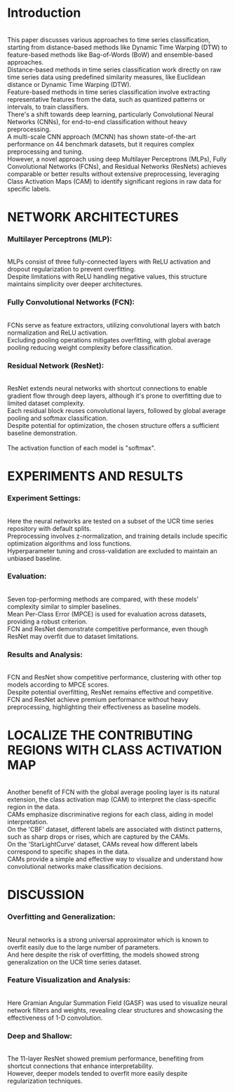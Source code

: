 # Introduction
<br/>This paper discusses various approaches to time series classification, starting from distance-based methods like Dynamic Time Warping (DTW) to feature-based methods like Bag-of-Words (BoW) and ensemble-based approaches. 
<br/>Distance-based methods in time series classification work directly on raw time series data using predefined similarity measures, like Euclidean distance or Dynamic Time Warping (DTW).
<br/>Feature-based methods in time series classification involve extracting representative features from the data, such as quantized patterns or intervals, to train classifiers.
<br/>There's a shift towards deep learning, particularly Convolutional Neural Networks (CNNs), for end-to-end classification without heavy preprocessing. 
<br/>A multi-scale CNN approach (MCNN) has shown state-of-the-art performance on 44 benchmark datasets, but it requires complex preprocessing and tuning. 
<br/>However, a novel approach using deep Multilayer Perceptrons (MLPs), Fully Convolutional Networks (FCNs), and Residual Networks (ResNets) achieves comparable or better results without extensive preprocessing, leveraging Class Activation Maps (CAM) to identify significant regions in raw data for specific labels.


# NETWORK ARCHITECTURES
### Multilayer Perceptrons (MLP): 
<br/>MLPs consist of three fully-connected layers with ReLU activation and dropout regularization to prevent overfitting. 
<br/>Despite limitations with ReLU handling negative values, this structure maintains simplicity over deeper architectures.
<br/>
### Fully Convolutional Networks (FCN): 
<br/>FCNs serve as feature extractors, utilizing convolutional layers with batch normalization and ReLU activation. 
<br/>Excluding pooling operations mitigates overfitting, with global average pooling reducing weight complexity before classification.
<br/>
### Residual Network (ResNet): 
<br/>ResNet extends neural networks with shortcut connections to enable gradient flow through deep layers, although it's prone to overfitting due to limited dataset complexity. 
<br/>Each residual block reuses convolutional layers, followed by global average pooling and softmax classification. 
<br/>Despite potential for optimization, the chosen structure offers a sufficient baseline demonstration.
<br/>
<br/>The activation function of each model is "softmax".


# EXPERIMENTS AND RESULTS
### Experiment Settings: 
<br/>Here the neural networks are tested on a subset of the UCR time series repository with default splits. 
<br/>Preprocessing involves z-normalization, and training details include specific optimization algorithms and loss functions. 
<br/>Hyperparameter tuning and cross-validation are excluded to maintain an unbiased baseline.
<br/>
### Evaluation: 
<br/>Seven top-performing methods are compared, with these models' complexity similar to simpler baselines. 
<br/>Mean Per-Class Error (MPCE) is used for evaluation across datasets, providing a robust criterion. 
<br/>FCN and ResNet demonstrate competitive performance, even though ResNet may overfit due to dataset limitations.
<br/>
### Results and Analysis: 
<br/>FCN and ResNet show competitive performance, clustering with other top models according to MPCE scores. 
<br/>Despite potential overfitting, ResNet remains effective and competitive. 
<br/>FCN and ResNet achieve premium performance without heavy preprocessing, highlighting their effectiveness as baseline models.


# LOCALIZE THE CONTRIBUTING REGIONS WITH CLASS ACTIVATION MAP
<br/>Another benefit of FCN with the global average pooling layer is its natural extension, the class activation map (CAM) to interpret the class-specific region in the data.
<br/>CAMs emphasize discriminative regions for each class, aiding in model interpretation.
<br/>On the 'CBF' dataset, different labels are associated with distinct patterns, such as sharp drops or rises, which are captured by the CAMs. 
<br/>On the 'StarLightCurve' dataset, CAMs reveal how different labels correspond to specific shapes in the data. 
<br/>CAMs provide a simple and effective way to visualize and understand how convolutional networks make classification decisions.


# DISCUSSION
### Overfitting and Generalization: 
<br/>Neural networks is a strong universal approximator which is known to overfit easily due to the large number of parameters.
<br/>And here despite the risk of overfitting, the models showed strong generalization on the UCR time series dataset.
<br/>
### Feature Visualization and Analysis: 
<br/>Here Gramian Angular Summation Field (GASF) was used to visualize neural network filters and weights, revealing clear structures and showcasing the effectiveness of 1-D convolution.
<br/>
### Deep and Shallow: 
<br/>The 11-layer ResNet showed premium performance, benefiting from shortcut connections that enhance interpretability. 
<br/>However, deeper models tended to overfit more easily despite regularization techniques.

